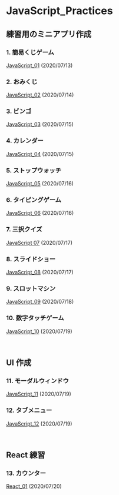 # JavaScript_Practices

## 練習用のミニアプリ作成

### 1. 簡易くじゲーム

[JavaScript_01](https://github.com/Deteikepeperon/JavaScript_Practices/tree/master/JavaScript_01) (2020/07/13)

### 2. おみくじ

[JavaScript_02](https://github.com/Deteikepeperon/JavaScript_Practices/tree/master/JavaScript_02) (2020/07/14)

### 3. ビンゴ

[JavaScript_03](https://github.com/Deteikepeperon/JavaScript_Practices/tree/master/JavaScript_03) (2020/07/15)

### 4. カレンダー
[JavaScript_04](https://github.com/Deteikepeperon/JavaScript_Practices/tree/master/JavaScript_04) (2020/07/15)

### 5. ストップウォッチ
[JavaScript_05](https://github.com/Deteikepeperon/JavaScript_Practices/tree/master/JavaScript_05) (2020/07/16)

### 6. タイピングゲーム
[JavaScript_06](https://github.com/Deteikepeperon/JavaScript_Practices/tree/master/JavaScript_06) (2020/07/16)

### 7. 三択クイズ
[JavaScript 07](https://github.com/Deteikepeperon/JavaScript_Practices/tree/master/JavaScript_07) (2020/07/17)

### 8. スライドショー
[JavaScript_08](https://github.com/Deteikepeperon/JavaScript_Practices/tree/master/JavaScript_08) (2020/07/17)

### 9. スロットマシン
[JavaScript_09](https://github.com/Deteikepeperon/JavaScript_Practices/tree/master/JavaScript_09) (2020/07/18)

### 10. 数字タッチゲーム
[JavaScript_10](https://github.com/Deteikepeperon/JavaScript_Practices/tree/master/JavaScript_10) (2020/07/19)

<br>

## UI 作成

### 11. モーダルウィンドウ

[JavaScript_11](https://github.com/Deteikepeperon/JavaScript_Practices/tree/master/JavaScript_11) (2020/07/19)

### 12. タブメニュー

[JavaScript_12](https://github.com/Deteikepeperon/JavaScript_Practices/tree/master/JavaScript_12) (2020/07/19)

<br>

## React 練習

### 13. カウンター

[React_01](https://github.com/Deteikepeperon/JavaScript_Practices/tree/master/React_01) (2020/07/20)
